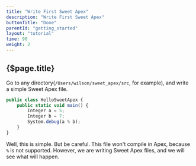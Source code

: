 ```yaml
---
title: "Write First Sweet Apex"
description: "Write First Sweet Apex"
buttonTitle: "Done"
parentId: "getting_started"
layout: "tutorial"
time: 90
weight: 2
---
```


## {$page.title}

Go to any directory(`/Users/wilson/sweet_apex/src`, for example), and write a simple Sweet Apex file.

```javascript
public class HelloSweetApex {
    public static void main() {
        Integer a = 5;
        Integer b = 7;
        System.debug(a % b);
    }
}
```

Well, this is simple. But be careful. This file won't compile in Apex, because `%` is not supported. However, we are writing Sweet Apex files, and we will see what will happen.
